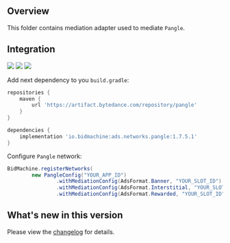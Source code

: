 ## Overview

This folder contains mediation adapter used to mediate `Pangle`.

## Integration

[<img src="https://img.shields.io/badge/Min%20SDK%20version-1.7.5-brightgreen">](https://github.com/bidmachine/BidMachine-Android-SDK)
[<img src="https://img.shields.io/badge/Network%20Adapter%20version-1.7.5.1-brightgreen">](https://artifactory.bidmachine.io/bidmachine/io/bidmachine/ads.networks.pangle/1.7.5.1/)
[<img src="https://img.shields.io/badge/Network%20version-3.5.1.0-blue">](https://www.pangleglobal.com/support/doc/6034a663511c57004360ff0f)

Add next dependency to you `build.gradle`:

```groovy
repositories {
    maven {
        url 'https://artifact.bytedance.com/repository/pangle'
    }
}

dependencies {
    implementation 'io.bidmachine:ads.networks.pangle:1.7.5.1'
}
```

Configure `Pangle` network:

```java
BidMachine.registerNetworks(
        new PangleConfig("YOUR_APP_ID")
                .withMediationConfig(AdsFormat.Banner, "YOUR_SLOT_ID")
                .withMediationConfig(AdsFormat.Interstitial, "YOUR_SLOT_ID")
                .withMediationConfig(AdsFormat.Rewarded, "YOUR_SLOT_ID"));
```

## What's new in this version

Please view the [changelog](CHANGELOG.md) for details.